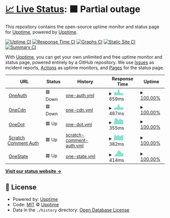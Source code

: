 # [📈 Live Status](https://status.onedot.cf): <!--live status--> **🟧 Partial outage**

This repository contains the open-source uptime monitor and status page for [Upptime](https://upptime.js.org), powered by [Upptime](https://github.com/upptime/upptime).

[![Uptime CI](https://github.com/onedotprojects/status/workflows/Uptime%20CI/badge.svg)](https://github.com/upptime/upptime/actions?query=workflow%3A%22Uptime+CI%22)
[![Response Time CI](https://github.com/onedotprojects/status/workflows/Response%20Time%20CI/badge.svg)](https://github.com/upptime/upptime/actions?query=workflow%3A%22Response+Time+CI%22)
[![Graphs CI](https://github.com/onedotprojects/status/workflows/Graphs%20CI/badge.svg)](https://github.com/upptime/upptime/actions?query=workflow%3A%22Graphs+CI%22)
[![Static Site CI](https://github.com/onedotprojects/status/workflows/Static%20Site%20CI/badge.svg)](https://github.com/upptime/upptime/actions?query=workflow%3A%22Static+Site+CI%22)
[![Summary CI](https://github.com/onedotprojects/status/workflows/Summary%20CI/badge.svg)](https://github.com/upptime/upptime/actions?query=workflow%3A%22Summary+CI%22)

With [Upptime](https://upptime.js.org), you can get your own unlimited and free uptime monitor and status page, powered entirely by a GitHub repository. We use [Issues](https://github.com/upptime/upptime/issues) as incident reports, [Actions](https://github.com/upptime/upptime/actions) as uptime monitors, and [Pages](https://status.onedot.cf) for the status page.

<!--start: status pages-->
<!-- This summary is generated by Upptime (https://github.com/upptime/upptime) -->
<!-- Do not edit this manually, your changes will be overwritten -->
<!-- prettier-ignore -->
| URL | Status | History | Response Time | Uptime |
| --- | ------ | ------- | ------------- | ------ |
| <img alt="" src="https://favicons.githubusercontent.com/auth.onedot.cf" height="13"> [OneAuth](https://auth.onedot.cf) | 🟥 Down | [one-auth.yml](https://github.com/onedotprojects/status/commits/HEAD/history/one-auth.yml) | <details><summary><img alt="Response time graph" src="./graphs/one-auth/response-time-week.png" height="20"> 659ms</summary><br><a href="https://status.onedot.cf/history/one-auth"><img alt="Response time 659" src="https://img.shields.io/endpoint?url=https%3A%2F%2Fraw.githubusercontent.com%2Fonedotprojects%2Fstatus%2FHEAD%2Fapi%2Fone-auth%2Fresponse-time.json"></a><br><a href="https://status.onedot.cf/history/one-auth"><img alt="24-hour response time 558" src="https://img.shields.io/endpoint?url=https%3A%2F%2Fraw.githubusercontent.com%2Fonedotprojects%2Fstatus%2FHEAD%2Fapi%2Fone-auth%2Fresponse-time-day.json"></a><br><a href="https://status.onedot.cf/history/one-auth"><img alt="7-day response time 659" src="https://img.shields.io/endpoint?url=https%3A%2F%2Fraw.githubusercontent.com%2Fonedotprojects%2Fstatus%2FHEAD%2Fapi%2Fone-auth%2Fresponse-time-week.json"></a><br><a href="https://status.onedot.cf/history/one-auth"><img alt="30-day response time 659" src="https://img.shields.io/endpoint?url=https%3A%2F%2Fraw.githubusercontent.com%2Fonedotprojects%2Fstatus%2FHEAD%2Fapi%2Fone-auth%2Fresponse-time-month.json"></a><br><a href="https://status.onedot.cf/history/one-auth"><img alt="1-year response time 659" src="https://img.shields.io/endpoint?url=https%3A%2F%2Fraw.githubusercontent.com%2Fonedotprojects%2Fstatus%2FHEAD%2Fapi%2Fone-auth%2Fresponse-time-year.json"></a></details> | <details><summary><a href="https://status.onedot.cf/history/one-auth">100.00%</a></summary><a href="https://status.onedot.cf/history/one-auth"><img alt="All-time uptime 100.00%" src="https://img.shields.io/endpoint?url=https%3A%2F%2Fraw.githubusercontent.com%2Fonedotprojects%2Fstatus%2FHEAD%2Fapi%2Fone-auth%2Fuptime.json"></a><br><a href="https://status.onedot.cf/history/one-auth"><img alt="24-hour uptime 100.00%" src="https://img.shields.io/endpoint?url=https%3A%2F%2Fraw.githubusercontent.com%2Fonedotprojects%2Fstatus%2FHEAD%2Fapi%2Fone-auth%2Fuptime-day.json"></a><br><a href="https://status.onedot.cf/history/one-auth"><img alt="7-day uptime 100.00%" src="https://img.shields.io/endpoint?url=https%3A%2F%2Fraw.githubusercontent.com%2Fonedotprojects%2Fstatus%2FHEAD%2Fapi%2Fone-auth%2Fuptime-week.json"></a><br><a href="https://status.onedot.cf/history/one-auth"><img alt="30-day uptime 100.00%" src="https://img.shields.io/endpoint?url=https%3A%2F%2Fraw.githubusercontent.com%2Fonedotprojects%2Fstatus%2FHEAD%2Fapi%2Fone-auth%2Fuptime-month.json"></a><br><a href="https://status.onedot.cf/history/one-auth"><img alt="1-year uptime 100.00%" src="https://img.shields.io/endpoint?url=https%3A%2F%2Fraw.githubusercontent.com%2Fonedotprojects%2Fstatus%2FHEAD%2Fapi%2Fone-auth%2Fuptime-year.json"></a></details>
| <img alt="" src="https://favicons.githubusercontent.com/cdn.onedot.cf" height="13"> [OneCdn](https://cdn.onedot.cf) | 🟥 Down | [one-cdn.yml](https://github.com/onedotprojects/status/commits/HEAD/history/one-cdn.yml) | <details><summary><img alt="Response time graph" src="./graphs/one-cdn/response-time-week.png" height="20"> 487ms</summary><br><a href="https://status.onedot.cf/history/one-cdn"><img alt="Response time 487" src="https://img.shields.io/endpoint?url=https%3A%2F%2Fraw.githubusercontent.com%2Fonedotprojects%2Fstatus%2FHEAD%2Fapi%2Fone-cdn%2Fresponse-time.json"></a><br><a href="https://status.onedot.cf/history/one-cdn"><img alt="24-hour response time 516" src="https://img.shields.io/endpoint?url=https%3A%2F%2Fraw.githubusercontent.com%2Fonedotprojects%2Fstatus%2FHEAD%2Fapi%2Fone-cdn%2Fresponse-time-day.json"></a><br><a href="https://status.onedot.cf/history/one-cdn"><img alt="7-day response time 487" src="https://img.shields.io/endpoint?url=https%3A%2F%2Fraw.githubusercontent.com%2Fonedotprojects%2Fstatus%2FHEAD%2Fapi%2Fone-cdn%2Fresponse-time-week.json"></a><br><a href="https://status.onedot.cf/history/one-cdn"><img alt="30-day response time 487" src="https://img.shields.io/endpoint?url=https%3A%2F%2Fraw.githubusercontent.com%2Fonedotprojects%2Fstatus%2FHEAD%2Fapi%2Fone-cdn%2Fresponse-time-month.json"></a><br><a href="https://status.onedot.cf/history/one-cdn"><img alt="1-year response time 487" src="https://img.shields.io/endpoint?url=https%3A%2F%2Fraw.githubusercontent.com%2Fonedotprojects%2Fstatus%2FHEAD%2Fapi%2Fone-cdn%2Fresponse-time-year.json"></a></details> | <details><summary><a href="https://status.onedot.cf/history/one-cdn">100.00%</a></summary><a href="https://status.onedot.cf/history/one-cdn"><img alt="All-time uptime 100.00%" src="https://img.shields.io/endpoint?url=https%3A%2F%2Fraw.githubusercontent.com%2Fonedotprojects%2Fstatus%2FHEAD%2Fapi%2Fone-cdn%2Fuptime.json"></a><br><a href="https://status.onedot.cf/history/one-cdn"><img alt="24-hour uptime 100.00%" src="https://img.shields.io/endpoint?url=https%3A%2F%2Fraw.githubusercontent.com%2Fonedotprojects%2Fstatus%2FHEAD%2Fapi%2Fone-cdn%2Fuptime-day.json"></a><br><a href="https://status.onedot.cf/history/one-cdn"><img alt="7-day uptime 100.00%" src="https://img.shields.io/endpoint?url=https%3A%2F%2Fraw.githubusercontent.com%2Fonedotprojects%2Fstatus%2FHEAD%2Fapi%2Fone-cdn%2Fuptime-week.json"></a><br><a href="https://status.onedot.cf/history/one-cdn"><img alt="30-day uptime 100.00%" src="https://img.shields.io/endpoint?url=https%3A%2F%2Fraw.githubusercontent.com%2Fonedotprojects%2Fstatus%2FHEAD%2Fapi%2Fone-cdn%2Fuptime-month.json"></a><br><a href="https://status.onedot.cf/history/one-cdn"><img alt="1-year uptime 100.00%" src="https://img.shields.io/endpoint?url=https%3A%2F%2Fraw.githubusercontent.com%2Fonedotprojects%2Fstatus%2FHEAD%2Fapi%2Fone-cdn%2Fuptime-year.json"></a></details>
| <img alt="" src="https://favicons.githubusercontent.com/onedot.cf" height="13"> [OneDot](https://onedot.cf) | 🟩 Up | [one-dot.yml](https://github.com/onedotprojects/status/commits/HEAD/history/one-dot.yml) | <details><summary><img alt="Response time graph" src="./graphs/one-dot/response-time-week.png" height="20"> 355ms</summary><br><a href="https://status.onedot.cf/history/one-dot"><img alt="Response time 355" src="https://img.shields.io/endpoint?url=https%3A%2F%2Fraw.githubusercontent.com%2Fonedotprojects%2Fstatus%2FHEAD%2Fapi%2Fone-dot%2Fresponse-time.json"></a><br><a href="https://status.onedot.cf/history/one-dot"><img alt="24-hour response time 340" src="https://img.shields.io/endpoint?url=https%3A%2F%2Fraw.githubusercontent.com%2Fonedotprojects%2Fstatus%2FHEAD%2Fapi%2Fone-dot%2Fresponse-time-day.json"></a><br><a href="https://status.onedot.cf/history/one-dot"><img alt="7-day response time 355" src="https://img.shields.io/endpoint?url=https%3A%2F%2Fraw.githubusercontent.com%2Fonedotprojects%2Fstatus%2FHEAD%2Fapi%2Fone-dot%2Fresponse-time-week.json"></a><br><a href="https://status.onedot.cf/history/one-dot"><img alt="30-day response time 355" src="https://img.shields.io/endpoint?url=https%3A%2F%2Fraw.githubusercontent.com%2Fonedotprojects%2Fstatus%2FHEAD%2Fapi%2Fone-dot%2Fresponse-time-month.json"></a><br><a href="https://status.onedot.cf/history/one-dot"><img alt="1-year response time 355" src="https://img.shields.io/endpoint?url=https%3A%2F%2Fraw.githubusercontent.com%2Fonedotprojects%2Fstatus%2FHEAD%2Fapi%2Fone-dot%2Fresponse-time-year.json"></a></details> | <details><summary><a href="https://status.onedot.cf/history/one-dot">100.00%</a></summary><a href="https://status.onedot.cf/history/one-dot"><img alt="All-time uptime 100.00%" src="https://img.shields.io/endpoint?url=https%3A%2F%2Fraw.githubusercontent.com%2Fonedotprojects%2Fstatus%2FHEAD%2Fapi%2Fone-dot%2Fuptime.json"></a><br><a href="https://status.onedot.cf/history/one-dot"><img alt="24-hour uptime 100.00%" src="https://img.shields.io/endpoint?url=https%3A%2F%2Fraw.githubusercontent.com%2Fonedotprojects%2Fstatus%2FHEAD%2Fapi%2Fone-dot%2Fuptime-day.json"></a><br><a href="https://status.onedot.cf/history/one-dot"><img alt="7-day uptime 100.00%" src="https://img.shields.io/endpoint?url=https%3A%2F%2Fraw.githubusercontent.com%2Fonedotprojects%2Fstatus%2FHEAD%2Fapi%2Fone-dot%2Fuptime-week.json"></a><br><a href="https://status.onedot.cf/history/one-dot"><img alt="30-day uptime 100.00%" src="https://img.shields.io/endpoint?url=https%3A%2F%2Fraw.githubusercontent.com%2Fonedotprojects%2Fstatus%2FHEAD%2Fapi%2Fone-dot%2Fuptime-month.json"></a><br><a href="https://status.onedot.cf/history/one-dot"><img alt="1-year uptime 100.00%" src="https://img.shields.io/endpoint?url=https%3A%2F%2Fraw.githubusercontent.com%2Fonedotprojects%2Fstatus%2FHEAD%2Fapi%2Fone-dot%2Fuptime-year.json"></a></details>
| <img alt="" src="https://favicons.githubusercontent.com/scratch.auth.onedot.cf" height="13"> [Scratch Comment Auth](https://scratch.auth.onedot.cf) | 🟩 Up | [scratch-comment-auth.yml](https://github.com/onedotprojects/status/commits/HEAD/history/scratch-comment-auth.yml) | <details><summary><img alt="Response time graph" src="./graphs/scratch-comment-auth/response-time-week.png" height="20"> 382ms</summary><br><a href="https://status.onedot.cf/history/scratch-comment-auth"><img alt="Response time 382" src="https://img.shields.io/endpoint?url=https%3A%2F%2Fraw.githubusercontent.com%2Fonedotprojects%2Fstatus%2FHEAD%2Fapi%2Fscratch-comment-auth%2Fresponse-time.json"></a><br><a href="https://status.onedot.cf/history/scratch-comment-auth"><img alt="24-hour response time 392" src="https://img.shields.io/endpoint?url=https%3A%2F%2Fraw.githubusercontent.com%2Fonedotprojects%2Fstatus%2FHEAD%2Fapi%2Fscratch-comment-auth%2Fresponse-time-day.json"></a><br><a href="https://status.onedot.cf/history/scratch-comment-auth"><img alt="7-day response time 382" src="https://img.shields.io/endpoint?url=https%3A%2F%2Fraw.githubusercontent.com%2Fonedotprojects%2Fstatus%2FHEAD%2Fapi%2Fscratch-comment-auth%2Fresponse-time-week.json"></a><br><a href="https://status.onedot.cf/history/scratch-comment-auth"><img alt="30-day response time 382" src="https://img.shields.io/endpoint?url=https%3A%2F%2Fraw.githubusercontent.com%2Fonedotprojects%2Fstatus%2FHEAD%2Fapi%2Fscratch-comment-auth%2Fresponse-time-month.json"></a><br><a href="https://status.onedot.cf/history/scratch-comment-auth"><img alt="1-year response time 382" src="https://img.shields.io/endpoint?url=https%3A%2F%2Fraw.githubusercontent.com%2Fonedotprojects%2Fstatus%2FHEAD%2Fapi%2Fscratch-comment-auth%2Fresponse-time-year.json"></a></details> | <details><summary><a href="https://status.onedot.cf/history/scratch-comment-auth">100.00%</a></summary><a href="https://status.onedot.cf/history/scratch-comment-auth"><img alt="All-time uptime 100.00%" src="https://img.shields.io/endpoint?url=https%3A%2F%2Fraw.githubusercontent.com%2Fonedotprojects%2Fstatus%2FHEAD%2Fapi%2Fscratch-comment-auth%2Fuptime.json"></a><br><a href="https://status.onedot.cf/history/scratch-comment-auth"><img alt="24-hour uptime 100.00%" src="https://img.shields.io/endpoint?url=https%3A%2F%2Fraw.githubusercontent.com%2Fonedotprojects%2Fstatus%2FHEAD%2Fapi%2Fscratch-comment-auth%2Fuptime-day.json"></a><br><a href="https://status.onedot.cf/history/scratch-comment-auth"><img alt="7-day uptime 100.00%" src="https://img.shields.io/endpoint?url=https%3A%2F%2Fraw.githubusercontent.com%2Fonedotprojects%2Fstatus%2FHEAD%2Fapi%2Fscratch-comment-auth%2Fuptime-week.json"></a><br><a href="https://status.onedot.cf/history/scratch-comment-auth"><img alt="30-day uptime 100.00%" src="https://img.shields.io/endpoint?url=https%3A%2F%2Fraw.githubusercontent.com%2Fonedotprojects%2Fstatus%2FHEAD%2Fapi%2Fscratch-comment-auth%2Fuptime-month.json"></a><br><a href="https://status.onedot.cf/history/scratch-comment-auth"><img alt="1-year uptime 100.00%" src="https://img.shields.io/endpoint?url=https%3A%2F%2Fraw.githubusercontent.com%2Fonedotprojects%2Fstatus%2FHEAD%2Fapi%2Fscratch-comment-auth%2Fuptime-year.json"></a></details>
| <img alt="" src="https://favicons.githubusercontent.com/state.onedot.cf" height="13"> [OneState](https://state.onedot.cf) | 🟩 Up | [one-state.yml](https://github.com/onedotprojects/status/commits/HEAD/history/one-state.yml) | <details><summary><img alt="Response time graph" src="./graphs/one-state/response-time-week.png" height="20"> 414ms</summary><br><a href="https://status.onedot.cf/history/one-state"><img alt="Response time 414" src="https://img.shields.io/endpoint?url=https%3A%2F%2Fraw.githubusercontent.com%2Fonedotprojects%2Fstatus%2FHEAD%2Fapi%2Fone-state%2Fresponse-time.json"></a><br><a href="https://status.onedot.cf/history/one-state"><img alt="24-hour response time 367" src="https://img.shields.io/endpoint?url=https%3A%2F%2Fraw.githubusercontent.com%2Fonedotprojects%2Fstatus%2FHEAD%2Fapi%2Fone-state%2Fresponse-time-day.json"></a><br><a href="https://status.onedot.cf/history/one-state"><img alt="7-day response time 414" src="https://img.shields.io/endpoint?url=https%3A%2F%2Fraw.githubusercontent.com%2Fonedotprojects%2Fstatus%2FHEAD%2Fapi%2Fone-state%2Fresponse-time-week.json"></a><br><a href="https://status.onedot.cf/history/one-state"><img alt="30-day response time 414" src="https://img.shields.io/endpoint?url=https%3A%2F%2Fraw.githubusercontent.com%2Fonedotprojects%2Fstatus%2FHEAD%2Fapi%2Fone-state%2Fresponse-time-month.json"></a><br><a href="https://status.onedot.cf/history/one-state"><img alt="1-year response time 414" src="https://img.shields.io/endpoint?url=https%3A%2F%2Fraw.githubusercontent.com%2Fonedotprojects%2Fstatus%2FHEAD%2Fapi%2Fone-state%2Fresponse-time-year.json"></a></details> | <details><summary><a href="https://status.onedot.cf/history/one-state">100.00%</a></summary><a href="https://status.onedot.cf/history/one-state"><img alt="All-time uptime 100.00%" src="https://img.shields.io/endpoint?url=https%3A%2F%2Fraw.githubusercontent.com%2Fonedotprojects%2Fstatus%2FHEAD%2Fapi%2Fone-state%2Fuptime.json"></a><br><a href="https://status.onedot.cf/history/one-state"><img alt="24-hour uptime 100.00%" src="https://img.shields.io/endpoint?url=https%3A%2F%2Fraw.githubusercontent.com%2Fonedotprojects%2Fstatus%2FHEAD%2Fapi%2Fone-state%2Fuptime-day.json"></a><br><a href="https://status.onedot.cf/history/one-state"><img alt="7-day uptime 100.00%" src="https://img.shields.io/endpoint?url=https%3A%2F%2Fraw.githubusercontent.com%2Fonedotprojects%2Fstatus%2FHEAD%2Fapi%2Fone-state%2Fuptime-week.json"></a><br><a href="https://status.onedot.cf/history/one-state"><img alt="30-day uptime 100.00%" src="https://img.shields.io/endpoint?url=https%3A%2F%2Fraw.githubusercontent.com%2Fonedotprojects%2Fstatus%2FHEAD%2Fapi%2Fone-state%2Fuptime-month.json"></a><br><a href="https://status.onedot.cf/history/one-state"><img alt="1-year uptime 100.00%" src="https://img.shields.io/endpoint?url=https%3A%2F%2Fraw.githubusercontent.com%2Fonedotprojects%2Fstatus%2FHEAD%2Fapi%2Fone-state%2Fuptime-year.json"></a></details>

<!--end: status pages-->

[**Visit our status website →**](https://status.onedot.cf)

## 📄 License

- Powered by: [Upptime](https://github.com/upptime/upptime)
- Code: [MIT](./LICENSE) © [Upptime](https://upptime.js.org)
- Data in the `./history` directory: [Open Database License](https://opendatacommons.org/licenses/odbl/1-0/)
